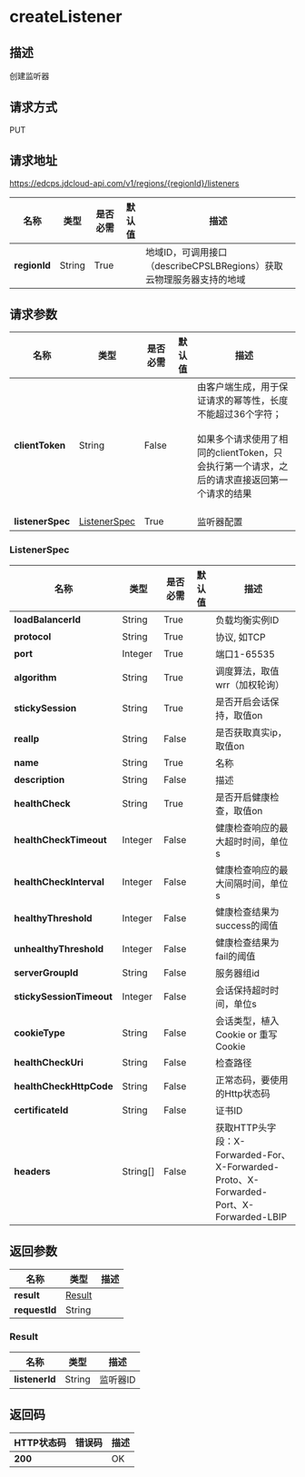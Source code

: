 # createListener


## 描述
创建监听器

## 请求方式
PUT

## 请求地址
https://edcps.jdcloud-api.com/v1/regions/{regionId}/listeners

|名称|类型|是否必需|默认值|描述|
|---|---|---|---|---|
|**regionId**|String|True| |地域ID，可调用接口（describeCPSLBRegions）获取云物理服务器支持的地域|

## 请求参数
|名称|类型|是否必需|默认值|描述|
|---|---|---|---|---|
|**clientToken**|String|False| |由客户端生成，用于保证请求的幂等性，长度不能超过36个字符；<br/><br>如果多个请求使用了相同的clientToken，只会执行第一个请求，之后的请求直接返回第一个请求的结果<br/><br>|
|**listenerSpec**|[ListenerSpec](#listenerspec)|True| |监听器配置|

### <div id="ListenerSpec">ListenerSpec</div>
|名称|类型|是否必需|默认值|描述|
|---|---|---|---|---|
|**loadBalancerId**|String|True| |负载均衡实例ID|
|**protocol**|String|True| |协议, 如TCP|
|**port**|Integer|True| |端口1-65535|
|**algorithm**|String|True| |调度算法，取值wrr（加权轮询）|wlc（加权最小连接数）|conhash（源IP）)|
|**stickySession**|String|True| |是否开启会话保持，取值on|off|
|**realIp**|String|False| |是否获取真实ip，取值on|off|
|**name**|String|True| |名称|
|**description**|String|False| |描述|
|**healthCheck**|String|True| |是否开启健康检查，取值on|off|
|**healthCheckTimeout**|Integer|False| |健康检查响应的最大超时时间，单位s|
|**healthCheckInterval**|Integer|False| |健康检查响应的最大间隔时间，单位s|
|**healthyThreshold**|Integer|False| |健康检查结果为success的阈值|
|**unhealthyThreshold**|Integer|False| |健康检查结果为fail的阈值|
|**serverGroupId**|String|False| |服务器组id|
|**stickySessionTimeout**|Integer|False| |会话保持超时时间，单位s|
|**cookieType**|String|False| |会话类型，植入Cookie or 重写Cookie|
|**healthCheckUri**|String|False| |检查路径|
|**healthCheckHttpCode**|String|False| |正常态码，要使用的Http状态码|
|**certificateId**|String|False| |证书ID|
|**headers**|String[]|False| |获取HTTP头字段：X-Forwarded-For、X-Forwarded-Proto、X- Forwarded-Port、X-Forwarded-LBIP|

## 返回参数
|名称|类型|描述|
|---|---|---|
|**result**|[Result](#result)| |
|**requestId**|String| |

### <div id="Result">Result</div>
|名称|类型|描述|
|---|---|---|
|**listenerId**|String|监听器ID|

## 返回码
|HTTP状态码|错误码|描述|
|---|---|---|
|**200**||OK|

